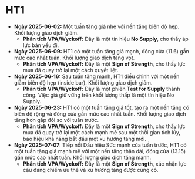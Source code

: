 # HT1

- **Ngày 2025-06-02:** Một tuần tăng giá nhẹ với nến tăng biên độ hẹp. Khối lượng giao dịch giảm.
    - **Phân tích VPA/Wyckoff:** Đây là một tín hiệu **No Supply**, cho thấy áp lực bán yếu đi.
- **Ngày 2025-06-09:** HT1 có một tuần tăng giá mạnh, đóng cửa (11.6) gần mức cao nhất tuần. Khối lượng giao dịch tăng vọt.
    - **Phân tích VPA/Wyckoff:** Đây là một **Sign of Strength**, cho thấy lực mua đã quay trở lại một cách quyết liệt.
- **Ngày 2025-06-16:** Sau tuần tăng mạnh, HT1 điều chỉnh với một nến giảm biên độ hẹp (inside bar). Khối lượng giao dịch giảm.
    - **Phân tích VPA/Wyckoff:** Đây là một phiên **Test for Supply** thành công. Việc giá giữ vững trên khối lượng thấp là một tín hiệu No Supply.
- **Ngày 2025-06-23:** HT1 có một tuần tăng giá tốt, tạo ra một nến tăng có biên độ rộng và đóng cửa gần mức cao nhất tuần. Khối lượng giao dịch tăng hơn gấp đôi so với tuần trước.
    - **Phân tích VPA/Wyckoff:** Đây là một **Sign of Strength**, cho thấy lực mua đã quay trở lại một cách mạnh mẽ sau một thời gian tích lũy, báo hiệu khả năng bắt đầu một xu hướng tăng mới.
- **Ngày 2025-07-07:** Tiếp nối Dấu hiệu Sức mạnh của tuần trước, HT1 có một tuần tăng giá mạnh mẽ với một nến tăng thân dài, đóng cửa (13.15) gần mức cao nhất tuần. Khối lượng giao dịch tăng mạnh.
    - **Phân tích VPA/Wyckoff:** Đây là một **Sign of Strength**, xác nhận lực cầu đang chiếm ưu thế và xu hướng tăng được củng cố.
